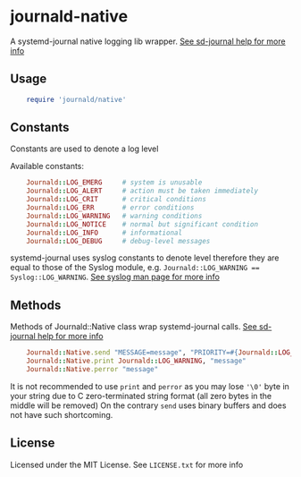 # journald-native

A systemd-journal native logging lib wrapper.
[See sd-journal help for more info](http://www.freedesktop.org/software/systemd/man/sd_journal_print.html)

## Usage

```ruby
    require 'journald/native'
```

## Constants

Constants are used to denote a log level

Available constants:

```ruby
    Journald::LOG_EMERG     # system is unusable
    Journald::LOG_ALERT     # action must be taken immediately
    Journald::LOG_CRIT      # critical conditions
    Journald::LOG_ERR       # error conditions
    Journald::LOG_WARNING   # warning conditions
    Journald::LOG_NOTICE    # normal but significant condition
    Journald::LOG_INFO      # informational
    Journald::LOG_DEBUG     # debug-level messages
```

systemd-journal uses syslog constants to denote level therefore they are equal to those of the Syslog module,
e.g. ```Journald::LOG_WARNING == Syslog::LOG_WARNING```. 
[See syslog man page for more info](http://man7.org/linux/man-pages/man3/syslog.3.html)

## Methods

Methods of Journald::Native class wrap systemd-journal calls. 
[See sd-journal help for more info](http://www.freedesktop.org/software/systemd/man/sd_journal_print.html) 

```ruby
    Journald::Native.send "MESSAGE=message", "PRIORITY=#{Journald::LOG_WARNING}"
    Journald::Native.print Journald::LOG_WARNING, "message"
    Journald::Native.perror "message"
```

It is not recommended to use ```print``` and ```perror``` as you may lose ```'\0'``` byte in your string due to
C zero-terminated string format (all zero bytes in the middle will be removed) On the contrary ```send``` uses
binary buffers and does not have such shortcoming.

## License

Licensed under the MIT License. See ```LICENSE.txt``` for more info
